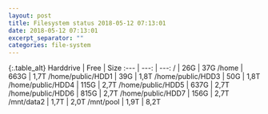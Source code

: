 ```yaml
---
layout: post
title: Filesystem status 2018-05-12 07:13:01
date: 2018-05-12 07:13:01
excerpt_separator: ""
categories: file-system
---
```

{:.table_alt}
Harddrive | Free | Size
:--- | ---: | ---:
/ | 26G | 37G
/home | 663G | 1,7T
/home/public/HDD1 | 39G | 1,8T
/home/public/HDD3 | 50G | 1,8T
/home/public/HDD4 | 115G | 2,7T
/home/public/HDD5 | 637G | 2,7T
/home/public/HDD6 | 815G | 2,7T
/home/public/HDD7 | 156G | 2,7T
/mnt/data2 | 1,7T | 2,0T
/mnt/pool | 1,9T | 8,2T
